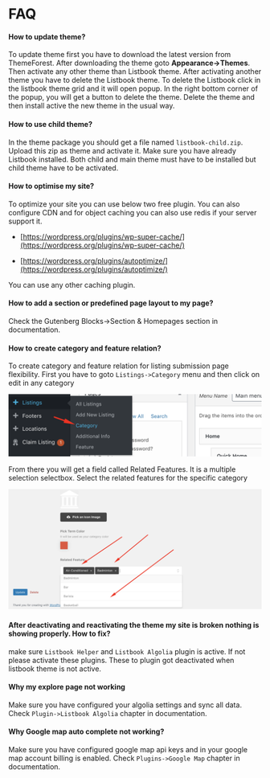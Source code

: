 # FAQ

#### How to update theme?

To update theme first you have to download the latest version from ThemeForest. After downloading the theme goto **Appearance-&gt;Themes**. Then activate any other theme than Listbook theme. After activating another theme you have to delete the Listbook theme. To delete the Listbook click in the listbook theme grid and it will open popup. In the right bottom corner of the popup, you will get a button to delete the theme. Delete the theme and then install active the new theme in the usual way.

#### How to use child theme?

In the theme package you should get a file named `listbook-child.zip`. Upload this zip as theme and activate it. Make sure you have already Listbook installed. Both child and main theme must have to be installed but child theme have to be activated.

#### How to optimise my site?

To optimize your site you can use below two free plugin. You can also configure CDN and for object caching you can also use redis if your server support it.

* [https://wordpress.org/plugins/wp-super-cache/](https://wordpress.org/plugins/wp-super-cache/)

* [https://wordpress.org/plugins/autoptimize/](https://wordpress.org/plugins/autoptimize/)

You can use any other caching plugin.

#### How to add a section or predefined page layout to my page?

Check the Gutenberg Blocks-&gt;Section & Homepages section in documentation.

#### How to create category and feature relation?

To create category and feature relation for listing submission page flexibility. First you have to goto `Listings->Category` menu and then click on edit in any category

![](/assets/category-page.png)

From there you will get a field called Related Features. It is a multiple selection selectbox. Select the related features for the specific category

![](/assets/related-feature.png)

#### After deactivating and reactivating the theme my site is broken nothing is showing properly. How to fix?

make sure `Listbook Helper` and `Listbook Algolia` plugin is active. If not please activate these plugins. These to plugin got deactivated when listbook theme is not active.

#### Why my explore page not working

Make sure you have configured your algolia settings and sync all data. Check `Plugin->Listbook Algolia` chapter in documentation.

#### Why Google map auto complete not working?

Make sure you have configured google map api keys and in your google map account billing is enabled. Check `Plugins->Google Map` chapter in documentation. 



